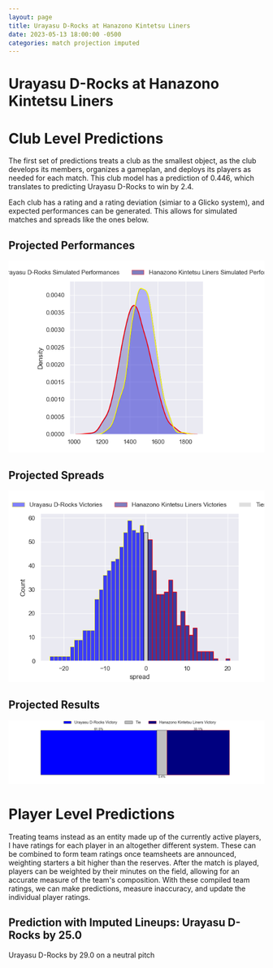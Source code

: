 ```yaml
---  
layout: page  
title: Urayasu D-Rocks at Hanazono Kintetsu Liners  
date: 2023-05-13 18:00:00 -0500  
categories: match projection imputed  
---
```

# Urayasu D-Rocks at Hanazono Kintetsu Liners

# Club Level Predictions


The first set of predictions treats a club as the smallest object, as the club develops its members, organizes a gameplan, and deploys its players as needed for each match. This club model has a prediction of 0.446, which translates to predicting Urayasu D-Rocks to win by 2.4.

Each club has a rating and a rating deviation (simiar to a Glicko system), and expected performances can be generated. This allows for simulated matches and spreads like the ones below.
## Projected Performances


![Projected Performances](plots/performances_2023-05-13-HanazonoKintetsuLiners-UrayasuD-Rocks.png)
## Projected Spreads


![Projected Spreads](plots/spreads_2023-05-13-HanazonoKintetsuLiners-UrayasuD-Rocks.png)
## Projected Results


![Projected Results](plots/resultbar_2023-05-13-HanazonoKintetsuLiners-UrayasuD-Rocks.png)
# Player Level Predictions


Treating teams instead as an entity made up of the currently active players, I have ratings for each player in an altogether different system. These can be combined to form team ratings once teamsheets are announced, weighting starters a bit higher than the reserves. After the match is played, players can be weighted by their minutes on the field, allowing for an accurate measure of the team's composition. With these compiled team ratings, we can make predictions, measure inaccuracy, and update the individual player ratings.
## Prediction with Imputed Lineups: Urayasu D-Rocks by 25.0


Urayasu D-Rocks by 29.0 on a neutral pitch

